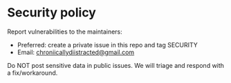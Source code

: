 # Security policy

Report vulnerabilities to the maintainers:
- Preferred: create a private issue in this repo and tag SECURITY
- Email: chroniicallydiistracted@gmail.com

Do NOT post sensitive data in public issues. We will triage and respond with a fix/workaround.
